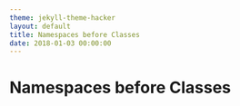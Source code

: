 ```yaml
---
theme: jekyll-theme-hacker
layout: default
title: Namespaces before Classes
date: 2018-01-03 00:00:00
---
```


# Namespaces before Classes

